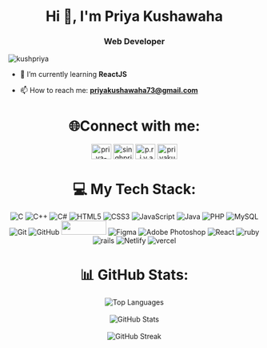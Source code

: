 
<!-- <p align="Middle"> <a href="https://github.com/Kushpriya/github-profile-trophy"><img src="https://github-profile-trophy.vercel.app/?username=Kushpriya" alt="Kushpriya" /></a> </p>
<img align="right" alt="Coding" width="400" src="https://miro.medium.com/max/1400/1*qdAW1TjCN57h1lbuuzvchg.gif">
 -->
 
 <!-- Banner Image -->
<!--<img src="https://raw.githubusercontent.com/brunobritodev/awesome-github-stats/master/docs/banner.png" alt="kushpriya" />-->
<h1 align="center" >Hi 👋, I'm Priya Kushawaha</h1>
<h3 align="center">Web Developer</h3>
<!-- Profile Views -->
<p align="left">
  <img src="https://komarev.com/ghpvc/?username=kushpriya&label=Profile%20views&color=0e75b6&style=flat" alt="kushpriya" />
</p>
<!--<p align="center">
  <img align="right" alt="Coding" width="400" src="https://miro.medium.com/max/1400/1*qdAW1TjCN57h1lbuuzvchg.gif">
</p>-->

- 🌱 I’m currently learning **ReactJS**

- 📫 How to reach me: **priyakushawaha73@gmail.com**

<!-- Connect with Me -->
<h1 align="center">🌐Connect with me:</h1>
<p align="center">
<!-- <a href="https://www.hackerrank.com/priyakushawaha73" target="blank"><img align="center" src="https://raw.githubusercontent.com/rahuldkjain/github-profile-readme-generator/master/src/images/icons/Social/hackerrank.svg" alt="priyakushawaha73" height="30" width="40" /></a>
<a href="https://www.leetcode.com/kush_priya07" target="blank"><img align="center" src="https://raw.githubusercontent.com/rahuldkjain/github-profile-readme-generator/master/src/images/icons/Social/leet-code.svg" alt="kush_priya07" height="30" width="40" /></a> -->
<a href="https://www.linkedin.com/in/kushpriya/" target="blank"><img align="center" src="https://raw.githubusercontent.com/rahuldkjain/github-profile-readme-generator/master/src/images/icons/Social/linked-in-alt.svg" alt="priya-singh-97207b24a" height="30" width="40" /></a>
<a href="https://fb.com/singhpriya03" target="blank"><img align="center" src="https://raw.githubusercontent.com/rahuldkjain/github-profile-readme-generator/master/src/images/icons/Social/facebook.svg" alt="singhpriya03" height="30" width="40" /></a>
<a href="https://instagram.com/p.r.i.y.a__07" target="blank"><img align="center" src="https://raw.githubusercontent.com/rahuldkjain/github-profile-readme-generator/master/src/images/icons/Social/instagram.svg" alt="p.r.i.y.a__07" height="30" width="40" /></a>
<!-- <a href="https://twitter.com/kush_priya07" target="blank"><img align="center" src="https://raw.githubusercontent.com/rahuldkjain/github-profile-readme-generator/master/src/images/icons/Social/twitter.svg" alt="kush_priya07" height="30" width="40"/></a> -->
<a href="https://kaggle.com/priyakushawaha" target="blank"><img align="center" src="https://raw.githubusercontent.com/rahuldkjain/github-profile-readme-generator/master/src/images/icons/Social/kaggle.svg" alt="priyakushawaha" height="30" width="40" /></a>
</p>

<!-- Languages and Tools -->
<h1 align="center">💻 My Tech Stack:</h1>
<p align="center">
   <img class="badge" src="https://img.shields.io/badge/c-%2300599C.svg?style=for-the-badge&logo=c&logoColor=white" alt="C" />
   <img class="badge" src="https://img.shields.io/badge/c++-%2300599C.svg?style=for-the-badge&logo=c%2B%2B&logoColor=white" alt="C++" />
   <img class="badge" src="https://img.shields.io/badge/c%23-%23239120.svg?style=for-the-badge&logo=csharp&logoColor=white" alt="C#" />
   <img class="badge" src="https://img.shields.io/badge/html5-%23E34F26.svg?style=for-the-badge&logo=html5&logoColor=white" alt="HTML5" />
   <img class="badge" src="https://img.shields.io/badge/css-%231572B6.svg?style=for-the-badge&logo=css3&logoColor=white" alt="CSS3" />
   <img class="badge" src="https://img.shields.io/badge/javascript-%23323330.svg?style=for-the-badge&logo=javascript&logoColor=%23F7DF1E" alt="JavaScript" />
   <img class="badge" src="https://img.shields.io/badge/java-%23ED8B00.svg?style=for-the-badge&logo=openjdk&logoColor=white" alt="Java" />
   <img class="badge" src="https://img.shields.io/badge/php-%23777BB4.svg?style=for-the-badge&logo=php&logoColor=white" alt="PHP" />
   <img class="badge" src="https://img.shields.io/badge/mysql-4479A1.svg?style=for-the-badge&logo=mysql&logoColor=white" alt="MySQL" />
   <img class="badge" src="https://img.shields.io/badge/git-%23F05033.svg?style=for-the-badge&logo=git&logoColor=white" alt="Git" />
   <img class="badge" src="https://img.shields.io/badge/github-%23121011.svg?style=for-the-badge&logo=github&logoColor=white" alt="GitHub" />
   <img src="http://img.shields.io/badge/-VS%20Code-007ACC?style=for-the-badge&logo=visual%20studio%20code&logoColor=white" width="90" height="28" />
   <img class="badge" src="https://img.shields.io/badge/figma-%23F24E1E.svg?style=for-the-badge&logo=figma&logoColor=white" alt="Figma" />
   <img class="badge" src="https://img.shields.io/badge/adobe%20photoshop-%2331A8FF.svg?style=for-the-badge&logo=adobe%20photoshop&logoColor=white" alt="Adobe Photoshop" />
   <img class="badge" src="https://img.shields.io/badge/react-%2320232a.svg?style=for-the-badge&logo=react&logoColor=%2361DAFB" alt="React" />
   <img class="badge" src="https://img.shields.io/badge/ruby-%23CC342D.svg?style=for-the-badge&logo=ruby&logoColor=white" alt="ruby" />
   <img class="badge" src="https://img.shields.io/badge/rails-%23CC0000.svg?style=for-the-badge&logo=ruby-on-rails&logoColor=white" alt="rails" />
   <img class="badge" src="https://img.shields.io/badge/netlify-%23000000.svg?style=for-the-badge&logo=netlify&logoColor=#00C7B7" alt="Netlify" />
   <img class="badge" src="https://img.shields.io/badge/vercel-%23000000.svg?style=for-the-badge&logo=vercel&logoColor=white" alt="vercel" />
 
</p>

<!-- GitHub Stats -->
<h1 align="center">📊 GitHub Stats:</h1>
 <p align="center" margin="50px">
    <img src="https://github-readme-stats.vercel.app/api/top-langs/?username=kushpriya&theme=nightowl&hide_border=false&include_all_commits=true&count_private=true&layout=compact" alt="Top Languages" /><br/><br>
    <img src="https://github-readme-stats.vercel.app/api?username=kushpriya&theme=nightowl&hide_border=false&include_all_commits=true&count_private=true" alt="GitHub Stats" /><br/><br>
    <img src="https://github-readme-streak-stats.herokuapp.com/?user=kushpriya&theme=nightowl&hide_border=false" alt="GitHub Streak" />
 </p>

<!--
## 🏆 GitHub Trophies
![](https://github-profile-trophy.vercel.app/?username=kushpriya&theme=radical&no-frame=false&no-bg=false&margin-w=4)-->
<!--
<h2 align="center">🔝 Top Contributed Repo</h2>
<p align="center">
 <img src="https://github-contributor-stats.vercel.app/api?username=kushpriya&limit=5&theme=tokyonight&combine_all_yearly_contributions=true" alt="GitHub Contributor Stats" />
</p> -->
